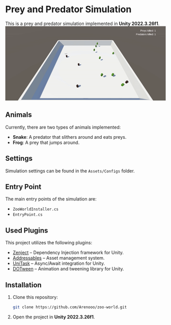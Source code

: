 # Prey and Predator Simulation

This is a prey and predator simulation implemented in **Unity 2022.3.26f1**.
![Prey and Predator Simulation](preview.gif)

## Animals

Currently, there are two types of animals implemented:

- **Snake**: A predator that slithers around and eats preys.
- **Frog**: A prey that jumps around.

## Settings

Simulation settings can be found in the `Assets/Configs` folder.

## Entry Point

The main entry points of the simulation are:

- `ZooWorldInstaller.cs`
- `EntryPoint.cs`

## Used Plugins

This project utilizes the following plugins:

- [Zenject](https://github.com/modesttree/Zenject) – Dependency Injection framework for Unity.
- [Addressables](https://docs.unity3d.com/Manual/com.unity.addressables.html) – Asset management system.
- [UniTask](https://github.com/Cysharp/UniTask) – Async/Await integration for Unity.
- [DOTween](https://dotween.demigiant.com/) – Animation and tweening library for Unity.

## Installation

1. Clone this repository:
   ```sh
   git clone https://github.com/Arenooo/zoo-world.git
   ```
2. Open the project in **Unity 2022.3.26f1**.
